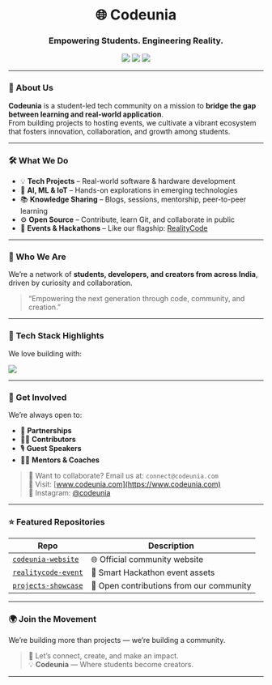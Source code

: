 <h1 align="center">🌐 Codeunia</h1>
<h3 align="center">Empowering Students. Engineering Reality.</h3>

<p align="center">
  <img src="https://img.shields.io/github/orgs/codeunia.svg?style=for-the-badge" />
  <img src="https://img.shields.io/badge/Open%20Source-%F0%9F%94%A5-green?style=for-the-badge" />
  <img src="https://img.shields.io/badge/Students%20First-%F0%9F%91%BC-blue?style=for-the-badge" />
</p>

---

### 🚀 About Us

**Codeunia** is a student-led tech community on a mission to **bridge the gap between learning and real-world application**.  
From building projects to hosting events, we cultivate a vibrant ecosystem that fosters innovation, collaboration, and growth among students.

---

### 🛠️ What We Do

- 💡 **Tech Projects** – Real-world software & hardware development
- 🤖 **AI, ML & IoT** – Hands-on explorations in emerging technologies
- 📚 **Knowledge Sharing** – Blogs, sessions, mentorship, peer-to-peer learning
- ⚙️ **Open Source** – Contribute, learn Git, and collaborate in public
- 🎤 **Events & Hackathons** – Like our flagship: [RealityCode](#)

---

### 👥 Who We Are

We’re a network of **students, developers, and creators from across India**, driven by curiosity and collaboration.

> “Empowering the next generation through code, community, and creation.”

---

### 🧠 Tech Stack Highlights

We love building with:

<img src="https://skillicons.dev/icons?i=nextjs,ts,js,react,nodejs,tailwind,firebase,supabase,python,mongodb,vercel" />

---

### 📢 Get Involved

We’re always open to:
- 🤝 **Partnerships**
- 🧑‍💻 **Contributors**
- 🎙️ **Guest Speakers**
- 🧑‍🏫 **Mentors & Coaches**

> 💬 Want to collaborate? Email us at: `connect@codeunia.com`  
> 🔗 Visit: [www.codeunia.com](https://www.codeunia.com)  
> 📸 Instagram: [@codeunia](https://instagram.com/codeunia)

---

### ⭐ Featured Repositories

| Repo | Description |
|------|-------------|
| [`codeunia-website`](https://github.com/codeunia/codeunia-website) | 🌐 Official community website |
| [`realitycode-event`](https://github.com/codeunia/realitycode-event) | 🧠 Smart Hackathon event assets |
| [`projects-showcase`](https://github.com/codeunia/projects-showcase) | 🚀 Open contributions from our community |

---

### 🌍 Join the Movement

We’re building more than projects — we’re building a community.

> 📩 Let’s connect, create, and make an impact.  
> 💡 **Codeunia** — Where students become creators.

---
